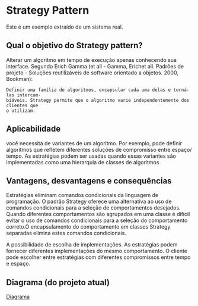 Strategy Pattern
================

Este é um exemplo extraído de um sistema real. 

Qual o objetivo do Strategy pattern?
------------------------------------

Alterar um algoritmo em tempo de execução apenas conhecendo sua interface. Segundo Erich Gamma (et all - Gamma, Erichet all. Padrões de projeto - Soluções reutilizáveis de software orientado a objetos. 2000, Bookman): 

```
Definir uma família de algoritmos, encapsular cada uma delas e torná-las intercam-
biáveis. Strategy permite que o algoritmo varie independentemente dos clientes que
o utilizam.
```

Aplicabilidade
--------------

você necessita de variantes de um algoritmo. Por exemplo, pode definir
algoritmos que refletem diferentes soluções de compromisso entre espaço/
tempo. As estratégias podem ser usadas quando essas variantes são
implementadas como uma hierarquia de classes de algoritmos

Vantagens, desvantagens e consequências
---------------------------------------

Estratégias eliminam comandos condicionais da linguagem de programação. O
padrão Strategy oferece uma alternativa ao uso de comandos condicionais
para a seleção de comportamentos desejados.
Quando diferentes comportamentos são agrupados em uma classe é difícil evitar o uso de comandos
condicionais para a seleção do comportamento correto.O encapsulamento do comportamento em classes 
Strategy separadas elimina estes comandos condicionais.
                                           
A possibilidade de escolha de implementações. As estratégias podem fornecer
diferentes implementações do mesmo comportamento. O cliente pode escolher 
entre estratégias com diferentes compromissos entre tempo e espaço.

Diagrama (do projeto atual)
--------

[Diagrama](https://github.com/IgorDePaula/StrategyPattern/img/diagram.png)
